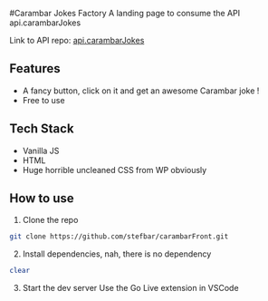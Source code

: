 
#Carambar Jokes Factory
A landing page to consume the API api.carambarJokes

Link to API repo: [api.carambarJokes](https://github.com/stefbar/api.carambarJokes/tree/master)

## Features
- A fancy button, click on it and get an awesome Carambar joke !
- Free to use

## Tech Stack
- Vanilla JS
- HTML
- Huge horrible uncleaned CSS from WP obviously

## How to use
1. Clone the repo
``` bash
git clone https://github.com/stefbar/carambarFront.git
```

2. Install dependencies, nah, there is no dependency
``` bash
clear
```

3. Start the dev server
Use the Go Live extension in VSCode

  
